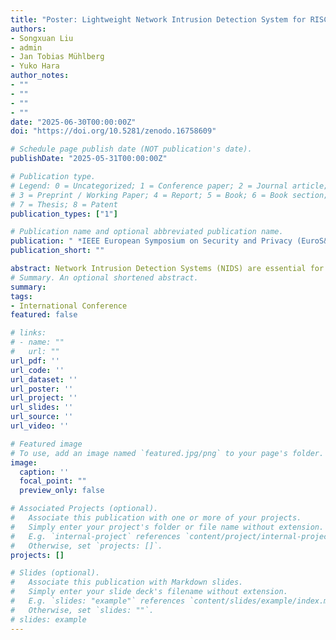 ```yaml
---
title: "Poster: Lightweight Network Intrusion Detection System for RISC-V Based Edge Devices"
authors:
- Songxuan Liu
- admin
- Jan Tobias Mühlberg
- Yuko Hara
author_notes:
- ""
- ""
- ""
- ""
date: "2025-06-30T00:00:00Z"
doi: "https://doi.org/10.5281/zenodo.16758609"

# Schedule page publish date (NOT publication's date).
publishDate: "2025-05-31T00:00:00Z"

# Publication type.
# Legend: 0 = Uncategorized; 1 = Conference paper; 2 = Journal article;
# 3 = Preprint / Working Paper; 4 = Report; 5 = Book; 6 = Book section;
# 7 = Thesis; 8 = Patent
publication_types: ["1"]

# Publication name and optional abbreviated publication name.
publication: " *IEEE European Symposium on Security and Privacy (EuroS&P)*, Venice, Italy, Jun. 2025."
publication_short: ""

abstract: Network Intrusion Detection Systems (NIDS) are essential for protecting cloud, fog, and edge computing from cyberattacks. With the rapid proliferation of edge devices in the Internet of Things (IoT) ecosystem and their important role in data processing and computing, these devices have become a major target for cyberattacks. Although most of anomaly-based NIDS built with machine learning have shown promise in detecting malicious network traffic, deploying these NIDS models on edge devices remains challenging, mainly because of the limited computational and memory resources of edge devices, their susceptibility to tampering of model parameters, related scalability issues of large NIDS models, and high false-positive rates. To address these challenges, we propose lightweight NIDS that is protected in a multi-enclave Trusted Execution Environment (TEE) architecture. We use neural network unstructured pruning techniques to reduce NIDS model size, and leverage the Keystone Enclave's multi-enclave  TEE architecture to enhance the security and scalability of NIDS. We evaluate the proposed NIDS using the CICIDS 2018 and NSL-KDD datasets and report a 75% reduction for our model's memory usage without significant impact on detection accuracy.
# Summary. An optional shortened abstract.
summary: 
tags:
- International Conference
featured: false

# links:
# - name: ""
#   url: ""
url_pdf: ''
url_code: ''
url_dataset: ''
url_poster: ''
url_project: ''
url_slides: ''
url_source: ''
url_video: ''

# Featured image
# To use, add an image named `featured.jpg/png` to your page's folder. 
image:
  caption: ''
  focal_point: ""
  preview_only: false

# Associated Projects (optional).
#   Associate this publication with one or more of your projects.
#   Simply enter your project's folder or file name without extension.
#   E.g. `internal-project` references `content/project/internal-project/index.md`.
#   Otherwise, set `projects: []`.
projects: []

# Slides (optional).
#   Associate this publication with Markdown slides.
#   Simply enter your slide deck's filename without extension.
#   E.g. `slides: "example"` references `content/slides/example/index.md`.
#   Otherwise, set `slides: ""`.
# slides: example
---
```


